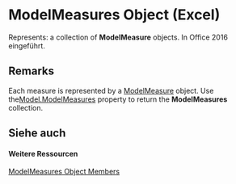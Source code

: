 
# ModelMeasures Object (Excel)

Represents: a collection of  **ModelMeasure** objects. In Office 2016 eingeführt.


## Remarks

Each measure is represented by a [ModelMeasure](0df4620a-e250-a68e-7000-6959cde08f3e.md) object. Use the[Model.ModelMeasures](http://msdn.microsoft.com/library/b92f52fc-7c11-accc-bf3a-ba62c87daf71%28Office.15%29.aspx) property to return the **ModelMeasures** collection.


## Siehe auch


#### Weitere Ressourcen


[ModelMeasures Object Members](http://msdn.microsoft.com/library/10475bee-fae3-7248-b904-d3f58f478969%28Office.15%29.aspx)